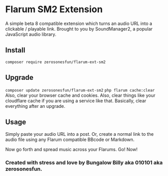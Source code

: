 # Flarum SM2 Extension

A simple beta 8 compatible extension which turns an audio URL into a clickable / playable link. Brought to you by SoundManager2, a popular JavaScript audio library.

## Install

`composer require zerosonesfun/flarum-ext-sm2`

## Upgrade

`composer update zerosonesfun/flarum-ext-sm2`
`php flarum cache:clear`
Also, clear your browser cache and cookies.
Also, clear things like your cloudflare cache if you are using a service like that.
Basically, clear everything after an upgrade.

## Usage

Simply paste your audio URL into a post. Or, create a normal link to the audio file using any Flarum compatible BBcode or Markdown.

Now go forth and spread music across your Flarums. Go! Now!

### Created with stress and love by Bungalow Billy aka 010101 aka zerosonesfun.
